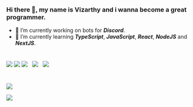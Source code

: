 ### Hi there 👋, my name is Vizarthy and i wanna become a great programmer.

- 🔭 I’m currently working on bots for ***Discord***.
- 🌱 I’m currently learning ***TypeScript***, ***JavaScript***, ***React***, ***NodeJS*** and ***NextJS***.
#
![](https://cdn.jsdelivr.net/npm/programming-languages-logos@0.0.3/src/javascript/javascript_48x48.png)  ‍ ‍ ![](https://cdn.jsdelivr.net/npm/programming-languages-logos@0.0.3/src/typescript/typescript_48x48.png)  ‍ ‍ ![](https://i.imgur.com/7FBpz4c.png)  ‍ ‍ ![](https://i.imgur.com/btAIGZQ.png)  ‍ ‍ ![](https://i.imgur.com/x2LgErx.png)
#
![](https://github-readme-stats.vercel.app/api?username=vizarthy&show_icons=true&theme=tokyonight)

![](https://github-readme-stats.vercel.app/api/top-langs/?username=Vizarthy&layout=compact&theme=tokyonight)
